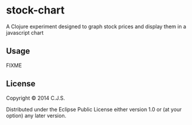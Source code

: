 # stock-chart

A Clojure experiment designed to graph stock prices and display them in a javascript chart

## Usage

FIXME

## License

Copyright © 2014 C.J.S.

Distributed under the Eclipse Public License either version 1.0 or (at
your option) any later version.
